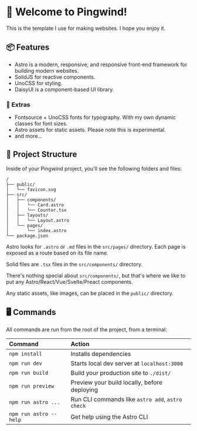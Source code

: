 # 👋 Welcome to Pingwind!

This is the template I use for making websites. I hope you enjoy it.

## 📦 Features

- Astro is a modern, responsive, and responsive front-end framework for building modern websites.
- SolidJS for reactive components.
- UnoCSS for styling.
- DaisyUI is a component-based UI library.

### 🎁 Extras

- Fontsource + UnoCSS fonts for typography. With my own dynamic classes for font sizes.
- Astro assets for static assets. Please note this is experimental.
- and more...

## 🚀 Project Structure

Inside of your Pingwind project, you'll see the following folders and files:

```
/
├── public/
│   └── favicon.svg
├── src/
│   ├── components/
│   │   └── Card.astro
│   │   └── Counter.tsx
│   ├── layouts/
│   │   └── Layout.astro
│   └── pages/
│       └── index.astro
└── package.json
```

Astro looks for `.astro` or `.md` files in the `src/pages/` directory. Each page is exposed as a route based on its file name.

Solid files are `.tsx` files in the `src/components/` directory.

There's nothing special about `src/components/`, but that's where we like to put any Astro/React/Vue/Svelte/Preact components.

Any static assets, like images, can be placed in the `public/` directory.

## 🖥 Commands

All commands are run from the root of the project, from a terminal:

| Command                | Action                                           |
| :--------------------- | :----------------------------------------------- |
| `npm install`          | Installs dependencies                            |
| `npm run dev`          | Starts local dev server at `localhost:3000`      |
| `npm run build`        | Build your production site to `./dist/`          |
| `npm run preview`      | Preview your build locally, before deploying     |
| `npm run astro ...`    | Run CLI commands like `astro add`, `astro check` |
| `npm run astro --help` | Get help using the Astro CLI                     |
